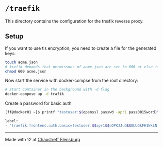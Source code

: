 # `/traefik` 
This directory contains the configuration for the træfik reverse proxy.

## Setup
If you want to use tls encryption, you need to create a file for the generated keys:
```bash
touch acme.json
# træfik demands that permissons of acme.json are set to 600 or else it won't start
chmod 600 acme.json
```
Now start the service with docker-compse from the root directory:
```bash
# Start container in the background with -d flag
docker-compose up -d trafik
```
Create a password for basic auth

```bash
[ff@docker01 ~]$ printf "testuser:$(openssl passwd -apr1 pass0815word)\n" |sed 's/\$/\$\$/g'

label:
- "traefik.frontend.auth.basic=testuser:$$apr1$$oQPKJJuG$$GLUGkFH1WkLN.D68SoXJQ."
```

---
Made with ♡ at [Chaostreff Flensburg](https://twitter.com/chaos_fl)
